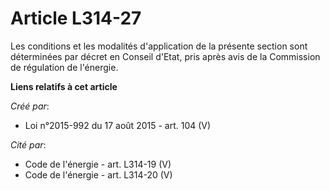 # Article L314-27

Les conditions et les modalités d'application de la présente section sont déterminées par décret en Conseil d'Etat, pris
après avis de la Commission de régulation de l'énergie.

**Liens relatifs à cet article**

_Créé par_:

  - Loi n°2015-992 du 17 août 2015 - art. 104 (V)

_Cité par_:

  - Code de l'énergie - art. L314-19 (V)
  - Code de l'énergie - art. L314-20 (V)
